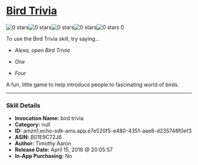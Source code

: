 # [Bird Trivia](http://alexa.amazon.com/#skills/amzn1.echo-sdk-ams.app.e7e520f5-e480-4351-aae8-d235748f0ef3)
![0 stars](../../images/ic_star_border_black_18dp_1x.png)![0 stars](../../images/ic_star_border_black_18dp_1x.png)![0 stars](../../images/ic_star_border_black_18dp_1x.png)![0 stars](../../images/ic_star_border_black_18dp_1x.png)![0 stars](../../images/ic_star_border_black_18dp_1x.png) 0

To use the Bird Trivia skill, try saying...

* *Alexa, open Bird Trivia*

* *One*

* *Four*

A fun, little game to help introduce people to fascinating world of birds.

***

### Skill Details

* **Invocation Name:** bird trivia
* **Category:** null
* **ID:** amzn1.echo-sdk-ams.app.e7e520f5-e480-4351-aae8-d235748f0ef3
* **ASIN:** B01E9C72J6
* **Author:** Timothy Aaron
* **Release Date:** April 15, 2016 @ 20:05:57
* **In-App Purchasing:** No
